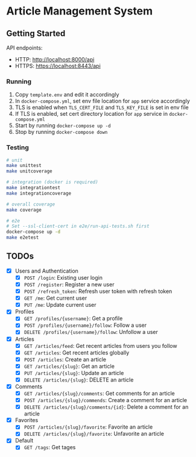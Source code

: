 # Article Management System

## Getting Started

API endpoints:

- HTTP: [http://localhost:8000/api](http://localhost:8000/api)
- HTTPS: [https://localhost:8443/api](https://localhost:8443/api)

### Running

1. Copy `template.env` and edit it accordingly
2. In `docker-compose.yml`, set env file location for `app` service accordingly
3. TLS is enabled when `TLS_CERT_FILE` and `TLS_KEY_FILE` is set in env file
4. If TLS is enabled, set cert directory location for `app` service in `docker-compose.yml`
5. Start by running `docker-compose up -d`
6. Stop by running `docker-compose down`

### Testing

```bash
# unit
make unittest
make unitcoverage

# integration (docker is required)
make integrationtest
make integrationcoverage

# overall coverage
make coverage

# e2e
# Set --ssl-client-cert in e2e/run-api-tests.sh first
docker-compose up -d
make e2etest
```

## TODOs

- [x] Users and Authentication
  - [x] `POST /login`: Existing user login
  - [x] `POST /register`: Register a new user
  - [x] `POST /refresh_token`: Refresh user token with refresh token
  - [x] `GET /me`: Get current user
  - [x] `PUT /me`: Update current user
- [x] Profiles
  - [x] `GET /profiles/{username}`: Get a profile
  - [x] `POST /profiles/{username}/follow`: Follow a user
  - [x] `DELETE /profiles/{username}/follow`: Unfollow a user
- [x] Articles
  - [x] `GET /articles/feed`: Get recent articles from users you follow
  - [x] `GET /articles`: Get recent articles globally
  - [x] `POST /articles`: Create an article
  - [x] `GET /articles/{slug}`: Get an article
  - [x] `PUT /articles/{slug}`: Update an article
  - [x] `DELETE /articles/{slug}`: DELETE an article
- [x] Comments
  - [x] `GET /articles/{slug}/comments`: Get comments for an article
  - [x] `POST /articles/{slug}/commends`: Create a comment for an article
  - [x] `DELETE /articles/{slug}/comments/{id}`: Delete a comment for an article
- [x] Favorites
  - [x] `POST /articles/{slug}/favorite`: Favorite an article
  - [x] `DELETE /articles/{slug}/favorite`: Unfavorite an article
- [x] Default
  - [x] `GET /tags`: Get tages
